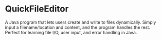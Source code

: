 # QuickFileEditor
A Java program that lets users create and write to files dynamically. Simply input a filename/location and content, and the program handles the rest. Perfect for learning file I/O, user input, and error handling in Java.
